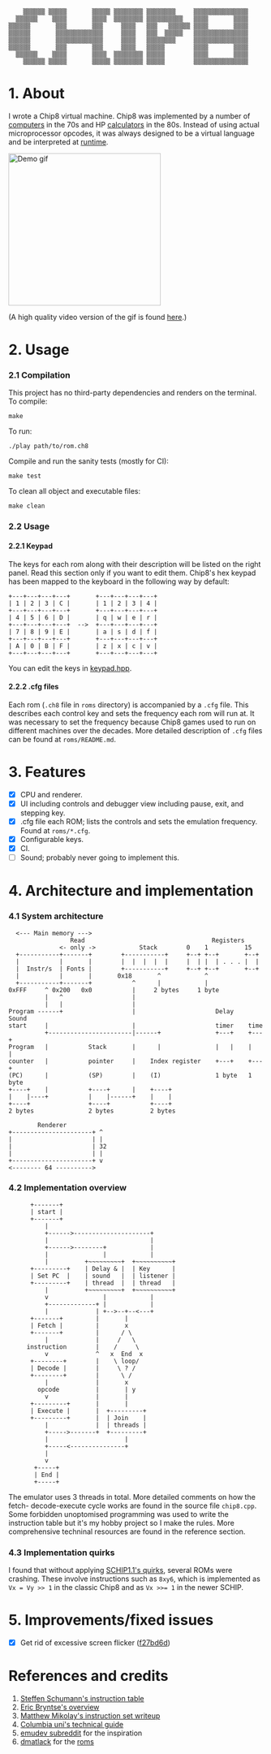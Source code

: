 ```
    ▒▒▒▒▒▒ ▒▒▒▒▒       ▒▒▒▒▒ ▒▒▒▒▒▒▒▒ ▒▒▒▒▒▒▒▒     ▒▒▒▒▒▒▒▒▒▒▒▒▒▒▒
  ▒▒▒▒▒▒    ▒▒▒▒       ▒▒▒▒  ▒▒▒▒▒▒▒▒ ▒▒▒▒▒▒▒▒▒▒   ▒▒▒▒       ▒▒▒▒
▒▒▒▒▒▒       ▒▒▒       ▒▒▒     ▒▒▒▒   ▒▒▒   ▒▒▒▒▒▒ ▒▒▒▒       ▒▒▒▒
▒▒▒▒▒▒       ▒▒▒▒▒▒▒▒▒▒▒▒▒     ▒▒▒▒   ▒▒▒  ▒▒▒▒▒   ▒▒▒▒▒▒▒▒▒▒▒▒▒▒▒
▒▒▒▒▒▒       ▒▒▒▒▒▒▒▒▒▒▒▒▒     ▒▒▒▒   ▒▒▒▒▒▒▒▒     ▒▒▒▒▒▒▒▒▒▒▒▒▒▒▒
▒▒▒▒▒▒       ▒▒▒       ▒▒▒     ▒▒▒▒   ▒▒▒▒▒        ▒▒▒▒       ▒▒▒▒
  ▒▒▒▒▒▒    ▒▒▒▒       ▒▒▒▒  ▒▒▒▒▒▒▒▒ ▒▒▒▒▒        ▒▒▒▒       ▒▒▒▒
    ▒▒▒▒▒▒ ▒▒▒▒▒       ▒▒▒▒▒ ▒▒▒▒▒▒▒▒ ▒▒▒▒▒        ▒▒▒▒▒▒▒▒▒▒▒▒▒▒▒
```
# 1. About

I wrote a Chip8 virtual machine. Chip8 was implemented by a number of 
[computers](http://www.hobbylabs.org/telmac.htm) in the 70s and HP 
[calculators](https://www.hpcalc.org/hp48/docs/faq/48faq-8.html) in the 80s.
Instead of using actual microprocessor opcodes, it was always designed to be a 
virtual language and be interpreted at 
[runtime](http://www.emulator101.com/introduction-to-chip-8.html).

<img src="https://github.com/leonmavr/chip-8/blob/master/assets/demo_grid.gif" alt="Demo gif" height="300px">

(A high quality video version of the gif is found
[here](https://github.com/leonmavr/chip-8/blob/master/assets/demo_grid.mp4).)

# 2. Usage

### 2.1 Compilation

This project has no third-party dependencies and renders on the terminal.  
To compile:
```
make
```
To run:
```
./play path/to/rom.ch8
```
Compile and run the sanity tests (mostly for CI):
```
make test
```
To clean all object and executable files:
```
make clean
```

### 2.2 Usage

#### 2.2.1 Keypad

The keys for each rom along with their description will be listed on the
right panel. Read this section only if you want to edit them.
Chip8's hex keypad has been mapped to the keyboard in the following way by 
default:
```
+---+---+---+---+       +---+---+---+---+
| 1 | 2 | 3 | C |       | 1 | 2 | 3 | 4 |
+---+---+---+---+       +---+---+---+---+
| 4 | 5 | 6 | D |       | q | w | e | r |
+---+---+---+---+  -->  +---+---+---+---+
| 7 | 8 | 9 | E |       | a | s | d | f |
+---+---+---+---+       +---+---+---+---+
| A | 0 | B | F |       | z | x | c | v |
+---+---+---+---+       +---+---+---+---+
```
You can edit the keys in
[keypad.hpp](https://github.com/leonmavr/chip-8/blob/master/include/keypad.hpp).

#### 2.2.2 .cfg files

Each rom (`.ch8` file in `roms` directory) is accompanied by a `.cfg` file. 
This describes each control key and sets the frequency each rom will run at. It
was necessary to set the frequency because Chip8 games used to run on different
machines over the decades. More detailed description of `.cfg` files can be
found at `roms/README.md`.

# 3. Features

- [x] CPU and renderer.
- [x] UI including controls and debugger view including pause, exit, and stepping key.
- [x] .cfg file each ROM; lists the controls and sets the emulation frequency.
      Found at `roms/*.cfg`.
- [x] Configurable keys.
- [x] CI.
- [ ] Sound; probably never going to implement this.

# 4. Architecture and implementation

### 4.1 System architecture

```
  <--- Main memory --->
                 Read                                   Registers
              <- only ->            Stack        0    1          15 
  +-----------+-------+        +-----------+     +--+ +--+       +--+
  |           |       |        |  |  |  |  |     |  | |  | . . . |  |
  |  Instr/s  | Fonts |        +-----------+     +--+ +--+       +--+
  |           |       |       0x18       ^            ^ 
  +-----------+-------+           ^      |            |
0xFFF     ^ 0x200   0x0           |     2 bytes     1 byte
          |   ^                   |
          |   |                   |
Program ------+                   |                      Delay    Sound
start     |                       |                      timer    time
          +-----------------------|------+               +---+    +---+
Program   |           Stack       |      |               |   |    |   |
counter   |           pointer     |    Index register    +---+    +---+
(PC)      |           (SP)        |    (I)               1 byte   1 byte
+----+    |           +----+      |    +----+
|    |----+           |    |------+    |    |
+----+                +----+           +----+
2 bytes               2 bytes          2 bytes

        Renderer
+----------------------+ ^
|                      | |
|                      | 32
|                      | |
+----------------------+ v
<-------- 64 ---------->
```


### 4.2 Implementation overview

```
      +-------+
      | start |
      +-------+
          |
          +------>---------------------+
          |                            |
          +------>--------+            |
          |               |            |
          |          +~~~~~~~~~+  +~~~~~~~~~~+
      +---------+    | Delay & |  | Key      |
      | Set PC  |    | sound   |  | listener |
      +---------+    | thread  |  | thread   |
          |          +~~~~~~~~~+  +~~~~~~~~~~+
          v               |            |
          +-------------+ |            |
          |             | +-->--+--<---+
      +-------+         |       |
      | Fetch |         |       x
      +-------+         |      / \ 
          |             |     /   \
     instruction        |    /     \
          v             ^   x  End  x
      +--------+        |    \ loop/
      | Decode |        |     \ ? /
      +--------+        |      \ /
          |             |       x
        opcode          |       | y
          v             |       | 
      +---------+       |       |
      | Execute |       |  +---------+
      +---------+       |  | Join    |
          |             |  | threads |
          +----->-------+  +---------+
          |                     |
          +-----<---------------+ 
          |
          v 
       +-----+
       | End |
       +-----+
```
The emulator uses 3 threads in total. More detailed comments on how the fetch-
decode-execute cycle works are found in the source file `chip8.cpp`. Some
forbidden unoptomised programming was used to write the instruction table but
it's my hobby project so I make the rules. More comprehensive techninal 
resources are found in the reference section.

### 4.3 Implementation quirks

I found that without applying
[SCHIP1.1's quirks](https://chip8.gulrak.net/#quirk1), several ROMs were
crashing. These involve instructions such as `8xy6`, which is implemented as
`Vx = Vy >> 1` in the classic Chip8 and as `Vx >>= 1` in the newer SCHIP.

# 5. Improvements/fixed issues

- [x] Get rid of excessive screen flicker ([f27bd6d](https://github.com/leonmavr/chip-8/commit/f27bd6d0bb2c32fe9879f90c9354cb34d11e9438))

# References and credits
1. [Steffen Schumann's instruction table](https://chip8.gulrak.net/)
2. [Eric Bryntse's overview](http://devernay.free.fr/hacks/chip8/schip.txt)
3. [Matthew Mikolay's instruction set writeup](https://github.com/mattmikolay/chip-8/wiki/CHIP%E2%80%908-Instruction-Set#notes)
4. [Columbia uni's technical guide](https://www.cs.columbia.edu/~sedwards/classes/2016/4840-spring/reports/Chip8.pdf)
5. [emudev subreddit](https://reddit.com/r/emudev) for the inspiration
6. [dmatlack](github.com/dmatlack) for the [roms](https://github.com/dmatlack/chip8/tree/master/roms/games)
